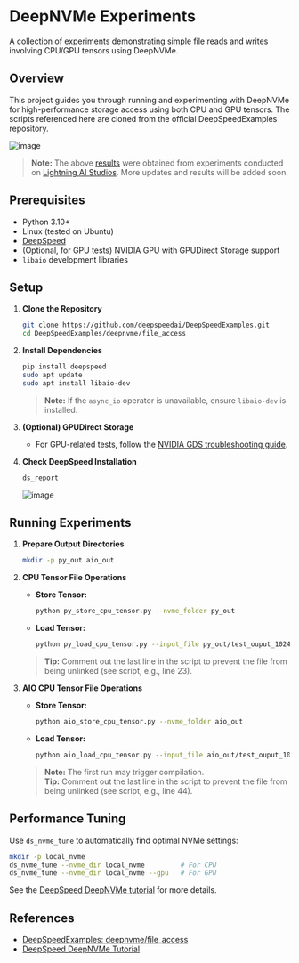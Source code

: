 # DeepNVMe Experiments

A collection of experiments demonstrating simple file reads and writes involving CPU/GPU tensors using DeepNVMe.

## Overview

This project guides you through running and experimenting with DeepNVMe for high-performance storage access using both CPU and GPU tensors. The scripts referenced here are cloned from the official DeepSpeedExamples repository.

![image](https://github.com/user-attachments/assets/384e86c4-0aa8-413a-b387-6e9fee80b771)

> **Note:** The above [results](https://docs.google.com/spreadsheets/d/1Ffdm-IOCCDXg_fLR1EK9hhPAUeI3LFo1pZ87YuDK_K8/edit?usp=sharing) were obtained from experiments conducted on [Lightning AI Studios](https://lightning.ai/). More updates and results will be added soon.

## Prerequisites

- Python 3.10+
- Linux (tested on Ubuntu)
- [DeepSpeed](https://www.deepspeed.ai/)
- (Optional, for GPU tests) NVIDIA GPU with GPUDirect Storage support
- `libaio` development libraries

## Setup

1. **Clone the Repository**
    ```sh
    git clone https://github.com/deepspeedai/DeepSpeedExamples.git
    cd DeepSpeedExamples/deepnvme/file_access
    ```

2. **Install Dependencies**
    ```sh
    pip install deepspeed
    sudo apt update
    sudo apt install libaio-dev
    ```
    > **Note:** If the `async_io` operator is unavailable, ensure `libaio-dev` is installed.

3. **(Optional) GPUDirect Storage**
    - For GPU-related tests, follow the [NVIDIA GDS troubleshooting guide](https://docs.nvidia.com/gpudirect-storage/troubleshooting-guide/index.html).

4. **Check DeepSpeed Installation**
    ```sh
    ds_report
    ```
    ![image](https://github.com/user-attachments/assets/38a25e27-79ea-433b-8fff-edda261a8d4f)


## Running Experiments

1. **Prepare Output Directories**
    ```sh
    mkdir -p py_out aio_out
    ```

2. **CPU Tensor File Operations**
    - **Store Tensor:**
        ```sh
        python py_store_cpu_tensor.py --nvme_folder py_out
        ```
    - **Load Tensor:**
        ```sh
        python py_load_cpu_tensor.py --input_file py_out/test_ouput_1024MB.pt
        ```
    > **Tip:** Comment out the last line in the script to prevent the file from being unlinked (see script, e.g., line 23).

3. **AIO CPU Tensor File Operations**
    - **Store Tensor:**
        ```sh
        python aio_store_cpu_tensor.py --nvme_folder aio_out
        ```
    - **Load Tensor:**
        ```sh
        python aio_load_cpu_tensor.py --input_file aio_out/test_ouput_1024MB.pt
        ```
    > **Note:** The first run may trigger compilation.  
    > **Tip:** Comment out the last line in the script to prevent the file from being unlinked (see script, e.g., line 44).

## Performance Tuning

Use `ds_nvme_tune` to automatically find optimal NVMe settings:

```sh
mkdir -p local_nvme
ds_nvme_tune --nvme_dir local_nvme         # For CPU
ds_nvme_tune --nvme_dir local_nvme --gpu   # For GPU
```

See the [DeepSpeed DeepNVMe tutorial](https://www.deepspeed.ai/tutorials/deepnvme/?utm_source=chatgpt.com#performance-tuning) for more details.

## References

- [DeepSpeedExamples: deepnvme/file_access](https://github.com/deepspeedai/DeepSpeedExamples/tree/master/deepnvme/file_access)
- [DeepSpeed DeepNVMe Tutorial](https://www.deepspeed.ai/tutorials/deepnvme)

